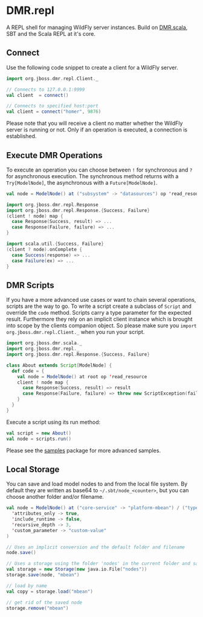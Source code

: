 # DMR.repl

A REPL shell for managing WildFly server instances. Build on [DMR.scala](https://github.com/hpehl/dmr.scala), SBT and
the Scala REPL at it's core.

## Connect

Use the following code snippet to create a client for a WildFly server.

```scala
import org.jboss.dmr.repl.Client._

// Connects to 127.0.0.1:9999
val client  = connect()

// Connects to specified host:port
val client = connect("homer", 9876)
```

Please note that you will receive a client no matter whether the WildFly server is running or not. Only if an
operation is executed, a connection is established.

## Execute DMR Operations

To execute an operation you can choose between `!` for synchronous and `?` for asynchronous execution. The
synchronous method returns with a `Try[ModelNode]`, the asynchronous with a `Future[ModelNode]`.

```scala
val node = ModelNode() at ("subsystem" -> "datasources") op 'read_resource

import org.jboss.dmr.repl.Response
import org.jboss.dmr.repl.Response.{Success, Failure}
(client ! node) map {
  case Response(Success, result) => ...
  case Response(Failure, failure) => ...
}

import scala.util.{Success, Failure}
(client ? node).onComplete {
  case Success(response) => ...
  case Failure(ex) => ...
}
```

## DMR Scripts

If you have a more advanced use cases or want to chain several operations, scripts are the way to go. To write a script
create a subclass of `Script` and override the `code` method. Scripts carry a type parameter for the expected result.
Furthermore they rely on an implicit client instance which is brought into scope by the clients companion object. So
please make sure you `import org.jboss.dmr.repl.Client._` when you run your script.

```scala
import org.jboss.dmr.scala._
import org.jboss.dmr.repl._
import org.jboss.dmr.repl.Response.{Success, Failure}

class About extends Script[ModelNode] {
  def code = {
    val node = ModelNode() at root op 'read_resource
    client ! node map {
      case Response(Success, result) => result
      case Response(Failure, failure) => throw new ScriptException(failure)
    }
  }
}
```

Execute a script using its run method:

```scala
val script = new About()
val node = scripts.run()
```

Please see the [samples](dmr-repl/tree/master/src/main/scala/org/jboss/dmr/repl/samples) package for more advanced
samples.

## Local Storage

You can save and load model nodes to and from the local file system. By default they are written as base64
to `~/.sbt/node_<counter>`, but you can choose another folder and/or filename.

```scala
val node = ModelNode() at ("core-service" -> "platform-mbean") / ("type" -> "runtime") op 'read_resource(
  'attributes_only -> true,
  'include_runtime -> false,
  'recursive_depth -> 3,
  'custom_parameter -> "custom-value"
)

// Uses an implicit conversion and the default folder and filename
node.save()

// Uses a storage using the folder 'nodes' in the current folder and saves the node as 'mbean'
val storage = new Storage(new java.io.File("nodes"))
storage.save(node, "mbean")

// load by name
val copy = storage.load("mbean")

// get rid of the saved node
storage.remove("mbean")
```

